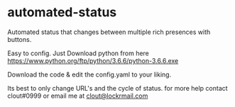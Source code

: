 # automated-status
Automated status that changes between multiple rich presences with buttons.

Easy to config. Just Download python from here 
https://www.python.org/ftp/python/3.6.6/python-3.6.6.exe

Download the code & edit the config.yaml to your liking.

Its best to only change URL's and the cycle of status.
for more help contact clout#0999 or email me at clout@lockrmail.com
